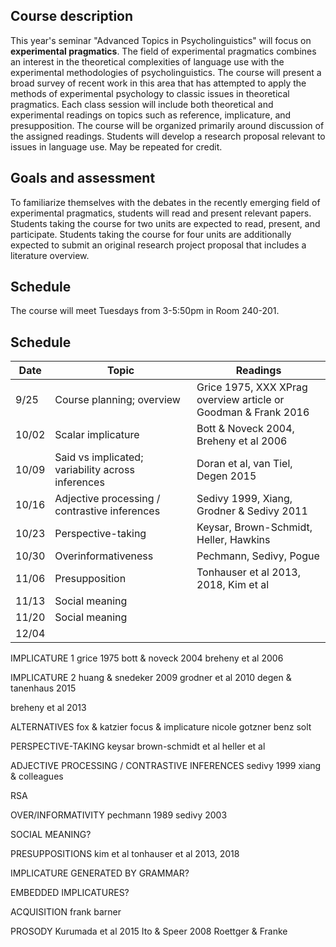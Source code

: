 ## Course description

This year's seminar "Advanced Topics in Psycholinguistics" will focus on **experimental pragmatics**. The field of experimental pragmatics combines an interest in the theoretical complexities of language use with the experimental methodologies of psycholinguistics. The course will present a broad survey of recent work in this area that has attempted to apply the methods of experimental psychology to classic issues in theoretical pragmatics. Each class session will include both theoretical and experimental readings on topics such as reference, implicature, and presupposition. The course will be organized primarily around discussion of the assigned readings. Students will develop a research proposal relevant to issues in language use. May be repeated for credit.

## Goals and assessment

To familiarize themselves with the debates in the recently emerging field of experimental pragmatics, students will read and present relevant papers. Students taking the course for two units are expected to read, present, and participate. Students taking the course for four units are additionally expected to submit an original research project proposal that includes a literature overview.

## Schedule

The course will meet Tuesdays from 3-5:50pm in Room 240-201.


## Schedule

| Date        | Topic           | Readings  |
| ------------- | ------------- | ----- |
| 9/25  | Course planning; overview | Grice 1975, XXX XPrag overview article or Goodman & Frank 2016|
| 10/02 | Scalar implicature       |  Bott & Noveck 2004, Breheny et al 2006 |
| 10/09 | Said vs implicated; variability across inferences     | Doran et al, van Tiel, Degen 2015   |
| 10/16 | Adjective processing / contrastive inferences    |  Sedivy 1999, Xiang, Grodner & Sedivy 2011   |
| 10/23 | Perspective-taking | Keysar, Brown-Schmidt, Heller, Hawkins |
| 10/30 |  Overinformativeness     | Pechmann, Sedivy, Pogue  |
| 11/06 |  Presupposition    | Tonhauser et al 2013, 2018, Kim et al   |
| 11/13 |  Social meaning    |    |
| 11/20 |  Social meaning      |   |
| 12/04 |      |    |



IMPLICATURE 1
grice 1975
bott & noveck 2004
breheny et al 2006

IMPLICATURE 2
huang & snedeker 2009
grodner et al 2010
degen & tanenhaus 2015

breheny et al 2013


ALTERNATIVES
fox & katzier focus & implicature
nicole gotzner benz solt

PERSPECTIVE-TAKING
keysar
brown-schmidt et al
heller et al


ADJECTIVE PROCESSING / CONTRASTIVE INFERENCES
sedivy 1999
xiang & colleagues


RSA


OVER/INFORMATIVITY
pechmann 1989
sedivy 2003


SOCIAL MEANING?


PRESUPPOSITIONS
kim et al
tonhauser et al 2013, 2018

IMPLICATURE GENERATED BY GRAMMAR?

EMBEDDED IMPLICATURES?

ACQUISITION
frank
barner


PROSODY
Kurumada et al 2015
Ito & Speer 2008
Roettger & Franke


